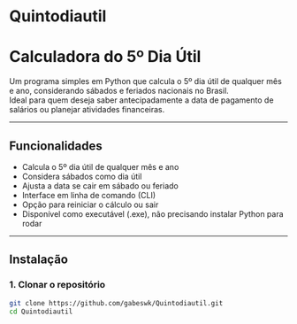 # Quintodiautil

# Calculadora do 5º Dia Útil

Um programa simples em Python que calcula o 5º dia útil de qualquer mês e ano, considerando sábados e feriados nacionais no Brasil.  
Ideal para quem deseja saber antecipadamente a data de pagamento de salários ou planejar atividades financeiras.

---

## Funcionalidades
- Calcula o 5º dia útil de qualquer mês e ano
- Considera sábados como dia útil
- Ajusta a data se cair em sábado ou feriado
- Interface em linha de comando (CLI)
- Opção para reiniciar o cálculo ou sair
- Disponível como executável (.exe), não precisando instalar Python para rodar

---

## Instalação

### 1. Clonar o repositório
```bash
git clone https://github.com/gabeswk/Quintodiautil.git
cd Quintodiautil

